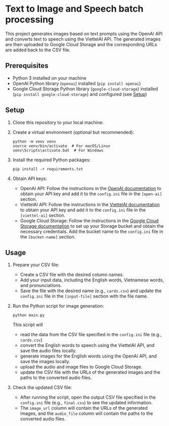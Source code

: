 # Text to Image and Speech batch processing

This project generates images based on text prompts using the OpenAI API and converts text to speech using the ViettelAI API. The generated images are then uploaded to Google Cloud Storage and the corresponding URLs are added back to the CSV file.

## Prerequisites

- Python 3 installed on your machine
- OpenAI Python library (`openai`) installed (`pip install openai`)
- Google Cloud Storage Python library (`google-cloud-storage`) installed (`pip install google-cloud-storage`) and configured (see [Setup](https://cloud.google.com/docs/authentication/provide-credentials-adc#local-dev))

## Setup

1. Clone this repository to your local machine:

2. Create a virtual environment (optional but recommended):
   ```
   python -m venv venv
   source venv/bin/activate  # For macOS/Linux
   venv\Scripts\activate.bat  # For Windows
   ```

3. Install the required Python packages:
   ```
   pip install -r requirements.txt
   ```

4. Obtain API keys:
   - OpenAI API: Follow the instructions in the [OpenAI documentation](https://platform.openai.com/docs/guides/images) to obtain your API key and add it to the `config.ini` file in the `[open-ai]` section.
   - ViettelAI API: Follow the instructions in the [ViettelAI documentation](https://viettelgroup.ai/document/tts) to obtain your API key and add it to the `config.ini` file in the `[viettel-ai]` section.
   - Google Cloud Storage: Follow the instructions in the [Google Cloud Storage documentation](https://cloud.google.com/storage/docs/uploading-objects#storage-upload-object-client-libraries) to set up your Storage bucket and obtain the necessary credentials. Add the bucket name to the `config.ini` file in the `[bucket-name]` section.

## Usage

1. Prepare your CSV file:
   - Create a CSV file with the desired column names.
   - Add your input data, including the English words, Vietnamese words, and pronunciations.
   - Save the file with the desired name (e.g., `cards.csv`) and update the `config.ini` file in the `[input-file]` section with the file name.

2. Run the Python script for image generation:
   ```
   python main.py
   ```

   This script will 
   - read the data from the CSV file specified in the `config.ini` file (e.g., `cards.csv`)
   - convert the English words to speech using the ViettelAI API, and save the audio files locally.
   - generate images for the English words using the OpenAI API, and save the images locally.
   - upload the audio and image files to Google Cloud Storage.
   - update the CSV file with the URLs of the generated images and the paths to the converted audio files.

3. Check the updated CSV file:
   - After running the script, open the output CSV file specified in the `config.ini` file (e.g., `final.csv`) to see the updated information.
   - The `image_url` column will contain the URLs of the generated images, and the `audio_file` column will contain the paths to the converted audio files.